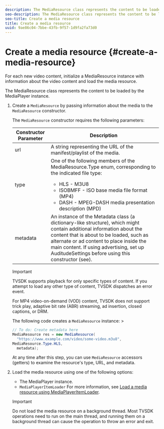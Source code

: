 ```yaml
---
description: The MediaResource class represents the content to be loaded by the MediaPlayer instance.
seo-description: The MediaResource class represents the content to be loaded by the MediaPlayer instance.
seo-title: Create a media resource
title: Create a media resource
uuid: 9ae86c04-7bbe-43fb-9f57-1d9fa2fa73d0
---
```


# Create a media resource {#create-a-media-resource}

For each new video content, initialize a MediaResource instance with information about the video content and load the media resource.

The MediaResource class represents the content to be loaded by the MediaPlayer instance.

1. Create a `MediaResource` by passing information about the media to the `MediaResource` constructor.

   The `MediaResource` constructor requires the following parameters:

   <table id="table_22886D6770FB45E99D35D0B90E6CC302"> 
   <thead> 
   <tr> 
      <th colname="col1" class="entry"> Constructor Parameter </th> 
      <th colname="col2" class="entry"> Description </th> 
   </tr> 
   </thead>
   <tbody> 
   <tr> 
      <td colname="col1"> <span class="codeph"> url </span> </td> 
      <td colname="col2"> A string representing the URL of the manifest/playlist of the media. </td> 
   </tr> 
   <tr> 
      <td colname="col1"> <span class="codeph"> type </span> </td> 
      <td colname="col2"> One of the following members of the <span class="codeph"> MediaResource.Type </span> enum, corresponding to the indicated file type: 
      <ul id="ul_C286ED3C31364B858A1C9AF3356E9282"> 
      <li id="li_25B24EF76D8849DE8764539F25E435FA"> <span class="codeph"> HLS </span> - M3U8 </li> 
      <li id="li_1344A41B434D49229E392F1AAF9ECA81"> <span class="codeph"> ISOBMFF </span> - ISO base media file format (MP4) </li> 
      <li id="li_92392073B7334916B06B16570C51AC91"> <span class="codeph"> DASH </span> - MPEG-DASH media presentation description (MPD) </li> 
      </ul> </td> 
   </tr> 
   <tr> 
      <td colname="col1"> <span class="codeph"> metadata </span> </td> 
      <td colname="col2"> An instance of the <span class="codeph"> Metadata </span> class (a dictionary-like structure), which might contain additional information about the content that is about to be loaded, such as alternate or ad content to place inside the main content. If using advertising, set up <span class="codeph"> AuditudeSettings </span> before using this constructor (see). </td> 
   </tr> 
   </tbody> 
   </table>

   >[!IMPORTANT]
   >
   >TVSDK supports playback for only specific types of content. If you attempt to load any other type of content, TVSDK dispatches an error event. 
   >
   >For MP4 video-on-demand (VOD) content, TVSDK does not support trick play, adaptive bit rate (ABR) streaming, ad insertion, closed captions, or DRM. 

   The following code creates a `MediaResource` instance:        >

   ```java
   // To do: Create metadata here 
   MediaResource res = new MediaResource( 
     "https://www.example.com/video/some-video.m3u8",  
   MediaResource.Type.HLS, 
     metadata); 
   ```

   At any time after this step, you can use `MediaResource` accessors (getters) to examine the resource's type, URL, and metadata. 
    
1. Load the media resource using one of the following options:

   * The MediaPlayer instance. 
   * `MediaPlayerItemLoader` For more information, see [Load a media resource using MediaPlayerItemLoader](../../../tvsdk-3.0-for-android/android-3.0-content-playback-options-android2/mediaplayer-initialize-for-video/android-3.0-media-resource-mediaplayeritemloader.md).

   >[!IMPORTANT]
   >
   >Do not load the media resource on a background thread. Most TVSDK operations need to run on the main thread, and running them on a background thread can cause the operation to throw an error and exit.
